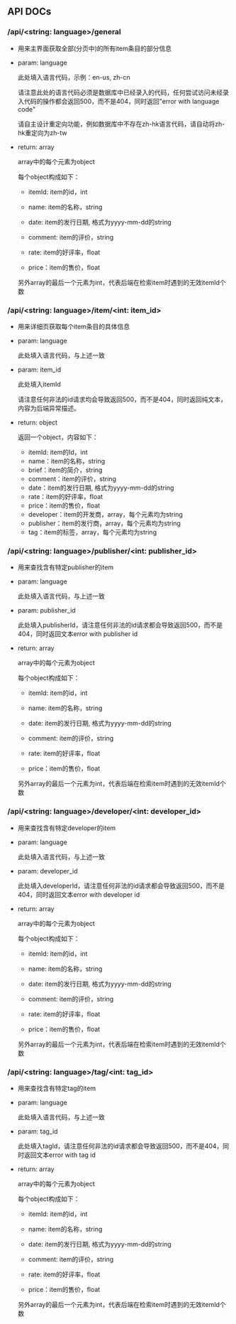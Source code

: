 ## API DOCs

### /api/<string: language>/general

- 用来主界面获取全部(分页中)的所有item条目的部分信息

- param: language

  此处填入语言代码，示例：en-us, zh-cn

  请注意此处的语言代码必须是数据库中已经录入的代码，任何尝试访问未经录入代码的操作都会返回500，而不是404，同时返回"error with language code"

  请自主设计重定向功能，例如数据库中不存在zh-hk语言代码，请自动将zh-hk重定向为zh-tw

- return: array

  array中的每个元素为object

  每个object构成如下：

  - itemId: item的id，int
  
  - name: item的名称，string
  - date: item的发行日期, 格式为yyyy-mm-dd的string
  - comment: item的评价，string
  - rate: item的好评率，float
  - price：item的售价，float
  
  另外array的最后一个元素为int，代表后端在检索item时遇到的无效itemId个数

### /api/<string: language>/item/<int: item_id>

- 用来详细页获取每个item条目的具体信息

- param: language

  此处填入语言代码，与上述一致

- param: item_id

  此处填入itemId

  请注意任何非法的id请求均会导致返回500，而不是404，同时返回纯文本，内容为后端异常描述。

- return: object

  返回一个object，内容如下：

  - itemId: item的Id，int
  - name：item的名称，string
  - brief：item的简介，string
  - comment：item的评价，string
  - date：item的发行日期, 格式为yyyy-mm-dd的string
  - rate：item的好评率，float
  - price：item的售价，float
  - developer：item的开发商，array，每个元素均为string
  - publisher：item的发行商，array，每个元素均为string
  - tag：item的标签，array，每个元素均为string

### /api/<string: language>/publisher/<int: publisher_id>

- 用来查找含有特定publisher的item

- param: language

  此处填入语言代码，与上述一致

- param: publisher_id

  此处填入publisherId，请注意任何非法的id请求都会导致返回500，而不是404，同时返回文本error with publisher id

- return: array

  array中的每个元素为object

  每个object构成如下：

  - itemId: item的id，int

  - name: item的名称，string
  - date: item的发行日期, 格式为yyyy-mm-dd的string
  - comment: item的评价，string
  - rate: item的好评率，float
  - price：item的售价，float

  另外array的最后一个元素为int，代表后端在检索item时遇到的无效itemId个数

### /api/<string: language>/developer/<int: developer_id>

- 用来查找含有特定developer的item

- param: language

  此处填入语言代码，与上述一致

- param: developer_id

  此处填入developerId，请注意任何非法的id请求都会导致返回500，而不是404，同时返回文本error with developer id

- return: array

  array中的每个元素为object

  每个object构成如下：

  - itemId: item的id，int

  - name: item的名称，string
  - date: item的发行日期, 格式为yyyy-mm-dd的string
  - comment: item的评价，string
  - rate: item的好评率，float
  - price：item的售价，float

  另外array的最后一个元素为int，代表后端在检索item时遇到的无效itemId个数

### /api/<string: language>/tag/<int: tag_id>

- 用来查找含有特定tag的item

- param: language

  此处填入语言代码，与上述一致

- param: tag_id

  此处填入tagId，请注意任何非法的id请求都会导致返回500，而不是404，同时返回文本error with tag id

- return: array

  array中的每个元素为object

  每个object构成如下：

  - itemId: item的id，int

  - name: item的名称，string
  - date: item的发行日期, 格式为yyyy-mm-dd的string
  - comment: item的评价，string
  - rate: item的好评率，float
  - price：item的售价，float

  另外array的最后一个元素为int，代表后端在检索item时遇到的无效itemId个数

